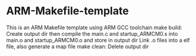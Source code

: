 # ARM-Makefile-template
This is an ARM Makefile template using ARM GCC toolchain
make build:
    Create output dir then compile the main.c and startup_ARMCM0.s into main.o and startup_ARMCM0.o and store in output dir
    Link .o files into a elf file, also generate a map file
make clean:
    Delete output dir

